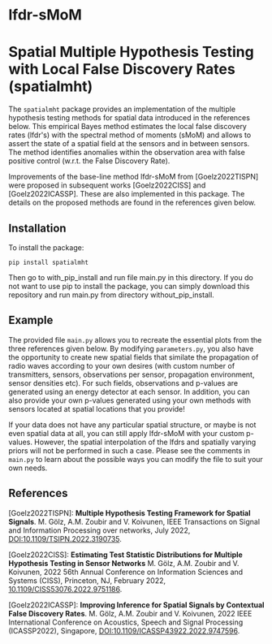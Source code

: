 # lfdr-sMoM

Spatial Multiple Hypothesis Testing with Local False Discovery Rates (spatialmht)
==========================================

The `spatialmht` package provides an implementation of the multiple hypothesis testing methods for spatial data introduced in the references below. This empirical Bayes method estimates the local false discovery rates (lfdr's) with the spectral method of moments (sMoM) and allows to assert the state of a spatial field at the sensors and in between sensors. The method identifies anomalies within the observation area with false positive control (w.r.t. the False Discovery Rate).

Improvements of the base-line method lfdr-sMoM from [Goelz2022TISPN] were proposed in subsequent works [Goelz2022CISS] and [Goelz2022ICASSP]. These are also implemented in this package. The details on the proposed methods are found in the references given below.

Installation
------------

To install the package:

```
pip install spatialmht
```

Then go to with_pip_install and run file main.py in this directory. If you do not want to use pip to install the package, you can simply download this repository and run main.py from directory without_pip_install.

Example
------------------

The provided file `main.py` allows you to recreate the essential plots from the three references given below. By modifying `parameters.py`, you also have the opportunity to create new spatial fields that similate the propagation of radio waves according to your own desires (with custom number of transmitters, sensors, observations per sensor, propagation environment, sensor densities etc). For such fields, observations and p-values are generated using an energy detector at each sensor. In addition, you can also provide your own p-values generated using your own methods with sensors located at spatial locations that you provide! 

If your data does not have any particular spatial structure, or maybe is not even spatial data at all, you can still apply lfdr-sMoM with your custom p-values. However, the spatial interpolation of the lfdrs and spatially varying priors will not be performed in such a case. Please see the comments in `main.py` to learn about the possible ways you can modify the file to suit your own needs.



References
----------

[Goelz2022TISPN]: **Multiple Hypothesis Testing Framework for Spatial Signals**. M. Gölz, A.M. Zoubir and V. Koivunen, IEEE Transactions on Signal and Information Processing over networks, July 2022, [DOI:10.1109/TSIPN.2022.3190735](https://ieeexplore.ieee.org/abstract/document/9830080).

[Goelz2022CISS]: **Estimating Test Statistic Distributions for Multiple Hypothesis Testing in Sensor Networks** M. Gölz, A.M. Zoubir and V. Koivunen, 2022 56th Annual Conference on Information Sciences and Systems (CISS), Princeton, NJ, February 2022, [10.1109/CISS53076.2022.9751186](https://ieeexplore.ieee.org/abstract/document/9751186).

[Goelz2022ICASSP]: **Improving Inference for Spatial Signals by Contextual False Discovery Rates**. M. Gölz, A.M. Zoubir and V. Koivunen, 2022 IEEE International Conference on Acoustics, Speech and Signal Processing (ICASSP2022), Singapore, [DOI:10.1109/ICASSP43922.2022.9747596](https://ieeexplore.ieee.org/abstract/document/9747596).